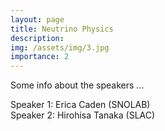 ```yaml
---
layout: page
title: Neutrino Physics
description: 
img: /assets/img/3.jpg
importance: 2
---
```


<p>Some info about the speakers ...</p>

<p>
Speaker 1: Erica Caden (SNOLAB)<br>
Speaker 2: Hirohisa Tanaka (SLAC)
</p>